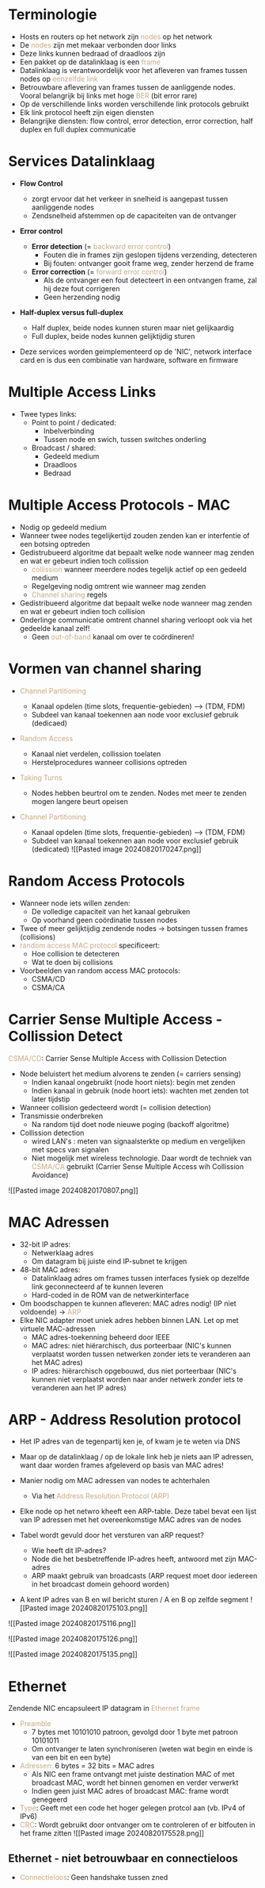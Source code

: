 # Terminologie
- Hosts en routers op het network zijn <span style="color:#c8ab83;">nodes</span> op het network
- De <span style="color:#c8ab83;">nodes</span> zijn met mekaar verbonden door links
- Deze links kunnen bedraad of draadloos zijn
- Een pakket op de datalinklaag is een <span style="color:#c8ab83;">frame</span>
- Datalinklaag is verantwoordelijk voor het afleveren van frames tussen nodes op <span style="color:#c8ab83;">eenzelfde link</span>
- Betrouwbare aflevering van frames tussen de aanliggende nodes. Vooral belangrijk bij links met hoge <span style="color:#c8ab83;">BER</span> (bit error rare)
- Op de verschillende links worden verschillende link protocols gebruikt
- Elk link protocol heeft zijn eigen diensten
- Belangrijke diensten: flow control, error detection, error correction, half duplex en full duplex communicatie

# Services Datalinklaag
- **Flow Control**
	- zorgt ervoor dat het verkeer in snelheid is aangepast tussen aanliggende nodes
	- Zendsnelheid afstemmen op de capaciteiten van de ontvanger
- **Error control**
	- **Error detection** (= <span style="color:#c8ab83;">backward error control</span>)
		- Fouten die in frames zijn geslopen tijdens verzending, detecteren
		- Bij fouten: ontvanger gooit frame weg, zender herzend de frame
	- **Error correction** (= <span style="color:#c8ab83;">forward error control</span>)
		- Als de ontvanger een fout detecteert in een ontvangen frame, zal hij deze fout corrigeren
		- Geen herzending nodig
- **Half-duplex versus full-duplex**
	- Half duplex, beide nodes kunnen sturen maar niet gelijkaardig
	- Full duplex, beide nodes kunnen gelijktijdig sturen

- Deze services worden geimplementeerd op de 'NIC', network interface card en is dus een combinatie van hardware, software en firmware

# Multiple Access Links
- Twee types links:
	- Point to point / dedicated:
		- Inbelverbinding
		- Tussen node en swich, tussen switches onderling
	- Broadcast / shared:
		- Gedeeld medium
		- Draadloos
		- Bedraad

# Multiple Access Protocols - MAC
- Nodig op gedeeld medium
- Wanneer twee nodes tegelijkertijd zouden zenden kan er interfentie of een botsing optreden
- Gedistrubueerd algoritme dat bepaalt welke node wanneer mag zenden en wat er gebeurt indien toch collission
	- <span style="color:#c8ab83;">collission</span> wanneer meerdere nodes tegelijk actief op een gedeeld medium
	- Regelgeving nodig omtrent wie wanneer mag zenden
	- <span style="color:#c8ab83;">Channel sharing</span> regels
- Gedistribueerd algoritme dat bepaalt welke node wanneer mag zenden en wat er gebeurt indien toch collision
- Onderlinge communicatie omtrent channel sharing verloopt ook via het gedeelde kanaal zelf!
	- Geen <span style="color:#c8ab83;">out-of-band</span> kanaal om over te coördineren!

# Vormen van channel sharing
- <span style="color:#c8ab83;">Channel Partitioning</span>
	- Kanaal opdelen (time slots, frequentie-gebieden) --> (TDM, FDM)
	- Subdeel van kanaal toekennen aan node voor exclusief gebruik (dedicaed)
- <span style="color:#c8ab83;">Random Access</span>
	- Kanaal niet verdelen, collission toelaten
	- Herstelprocedures wanneer collisions optreden
- <span style="color:#c8ab83;">Taking Turns</span>
	- Nodes hebben beurtrol om te zenden. Nodes met meer te zenden mogen langere beurt opeisen


- <span style="color:#c8ab83;">Channel Partitioning</span>
	- Kanaal opdelen (time slots, frequentie-gebieden) --> (TDM, FDM)
	- Subdeel van kanaal toekennen aan node voor exclusief gebruik (dedicated)
![[Pasted image 20240820170247.png]]

# Random Access Protocols
- Wanneer node iets willen zenden:
	- De volledige capaciteit van het kanaal gebruiken
	- Op voorhand geen coördinatie tussen nodes
- Twee of meer gelijktijdig zendende nodes -> botsingen tussen frames (collisions)
- <span style="color:#c8ab83;">random access MAC protocol</span> specificeert:
	- Hoe collision te detecteren
	- Wat te doen bij collisions
- Voorbeelden van random access MAC protocols:
	- CSMA/CD
	- CSMA/CA

# Carrier Sense Multiple Access - Collission Detect
<span style="color:#c8ab83;">CSMA/CD</span>: Carrier Sense Multiple Access with Collission Detection
- Node beluistert het medium alvorens te zenden (= carriers sensing)
	- Indien kanaal ongebruikt (node hoort niets): begin met zenden
	- Indien kanaal in gebruik (node hoort iets): wachten met zenden tot later tijdstip
- Wanneer collision gedecteerd wordt (= collision detection)
- Transmissie onderbreken
	- Na random tijd doet node nieuwe poging (backoff algoritme)
- Collission detection
	- wired LAN's : meten van signaalsterkte op medium en vergelijken met specs van signalen
	- Niet mogelijk met wireless technologie. Daar wordt de techniek van <span style="color:#c8ab83;">CSMA/CA</span> gebruikt (Carrier Sense Multiple Access wih Collission Avoidance)

![[Pasted image 20240820170807.png]]

# MAC Adressen
- 32-bit IP adres:
	- Netwerklaag adres
	- Om datagram bij juiste eind IP-subnet te krijgen
- 48-bit MAC adres:
	- Datalinklaag adres om frames tussen interfaces fysiek op dezelfde link geconnecteerd af te kunnen leveren
	- Hard-coded in de ROM van de netwerkinterface
- Om boodschappen te kunnen afleveren: MAC adres nodig! (IP niet voldoende) -> <span style="color:#c8ab83;">ARP</span>
- Elke NIC adapter moet uniek adres hebben binnen LAN. Let op met virtuele MAC-adressen
	- MAC adres-toekenning beheerd door IEEE
	- MAC adres: niet hiërarchisch, dus porteerbaar (NIC's kunnen verplaatst worden tussen netwerken zonder iets te veranderen aan het MAC adres)
	- IP adres: hiërarchisch opgebouwd, dus niet porteerbaar (NIC's kunnen niet verplaatst worden naar ander netwerk zonder iets te veranderen aan het IP adres)

# ARP - Address Resolution protocol
- Het IP adres van de tegenpartij ken je, of kwam je te weten via DNS
- Maar op de datalinklaag / op de lokale link heb je niets aan IP adressen, want daar worden frames afgeleverd op basis van MAC adres!
- Manier nodig om MAC adressen van nodes te achterhalen
	- Via het <span style="color:#c8ab83;">Address Resolution Protocol (ARP)</span>
- Elke node op het netwro kheeft een ARP-table. Deze tabel bevat een lijst van IP adressen met het overeenkomstige MAC adres van de nodes
- Tabel wordt gevuld door het versturen van aRP request?
	- Wie heeft dit IP-adres?
	- Node die het besbetreffende IP-adres heeft, antwoord met zijn MAC-adres
	- ARP maakt gebruik van broadcasts (ARP request moet door iedereen in het broadcast domein gehoord worden)

- A kent IP adres van B en wil bericht sturen / A en B op zelfde segment
![[Pasted image 20240820175103.png]]

![[Pasted image 20240820175116.png]]

![[Pasted image 20240820175126.png]]

![[Pasted image 20240820175135.png]]

# Ethernet
Zendende NIC encapsuleert IP datagram in <span style="color:#c8ab83;">Ethernet frame</span>
- <span style="color:#c8ab83;">Preamble</span>
	- 7 bytes met 10101010 patroon, gevolgd door 1 byte met patroon 10101011
	- Om ontvanger te laten synchroniseren (weten wat begin en einde is van een bit en een byte)
- <span style="color:#c8ab83;">Adressen:</span> 6 bytes = 32 bits = MAC adres
	- Als NIC een frame ontvangt met juiste destination MAC of met broadcast MAC, wordt het binnen genomen en verder verwerkt
	- Indien geen juist MAC adres of broadcast MAC: frame wordt genegeerd
- <span style="color:#c8ab83;">Type</span>: Geeft met een code het hoger gelegen protcol aan (vb. IPv4 of IPv6)
- <span style="color:#c8ab83;">CRC</span>: Wordt gebruikt door ontvanger om te controleren of er bitfouten in het frame zitten
![[Pasted image 20240820175528.png]]
## Ethernet - niet betrouwbaar en connectieloos
- <span style="color:#c8ab83;">Connectieloos</span>: Geen handshake tussen zned